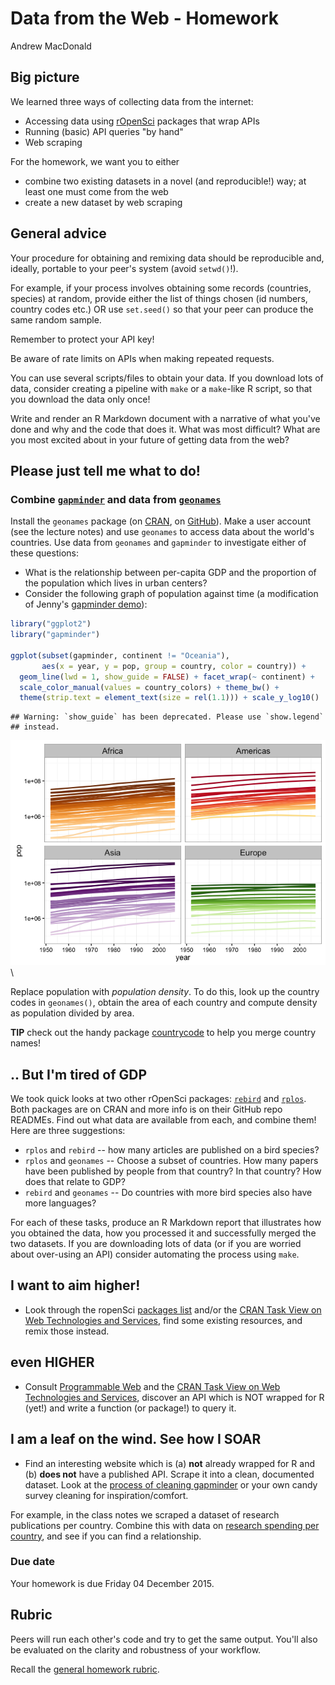 # Data from the Web - Homework
Andrew MacDonald  

## Big picture

We learned three ways of collecting data from the internet:

  * Accessing data using [rOpenSci](https://ropensci.org) packages that wrap APIs
  * Running (basic) API queries "by hand"
  * Web scraping

For the homework, we want you to either

  * combine two existing datasets in a novel (and reproducible!) way; at least one must come from the web
  * create a new dataset by web scraping
  
## General advice

Your procedure for obtaining and remixing data should be reproducible and, ideally, portable to your peer's system (avoid `setwd()`!).

For example, if your process involves obtaining some records (countries, species) at random, provide either the list of things chosen (id numbers, country codes etc.) OR use `set.seed()` so that your peer can produce the same random sample. 

Remember to protect your API key!

Be aware of rate limits on APIs when making repeated requests.

You can use several scripts/files to obtain your data. If you download lots of data, consider creating a pipeline with `make` or a `make`-like R script, so that you download the data only once!

Write and render an R Markdown document with a narrative of what you've done and why and the code that does it. What was most difficult? What are you most excited about in your future of getting data from the web?

## Please just tell me what to do! 

### Combine [`gapminder`](https://github.com/jennybc/gapminder) and data from [`geonames`](http://www.geonames.org/)

Install the `geonames` package (on [CRAN](https://cran.r-project.org/web/packages/geonames/index.html), on [GitHub](https://github.com/ropensci/geonames)). Make a user account (see the lecture notes) and use `geonames` to access data about the world's countries. Use data from `geonames` and `gapminder` to investigate either of these questions:

  * What is the relationship between per-capita GDP and the proportion of the population which lives in urban centers?
  * Consider the following graph of population against time (a modification of Jenny's [gapminder demo](https://github.com/jennybc/gapminder)):
    

```r
library("ggplot2")
library("gapminder")

ggplot(subset(gapminder, continent != "Oceania"),
       aes(x = year, y = pop, group = country, color = country)) +
  geom_line(lwd = 1, show_guide = FALSE) + facet_wrap(~ continent) +
  scale_color_manual(values = country_colors) + theme_bw() +
  theme(strip.text = element_text(size = rel(1.1))) + scale_y_log10()
```

```
## Warning: `show_guide` has been deprecated. Please use `show.legend`
## instead.
```

![](hw10_data-from-web_files/figure-html/spaghetti-plot-pop-vs-year-1.png)\ 

Replace population with *population density*. To do this, look up the country codes in `geonames()`, obtain the area of each country and compute density as population divided by area.

**TIP** check out the handy package [countrycode](https://github.com/vincentarelbundock/countrycode) to help you merge country names!

## .. But I'm tired of GDP 

We took quick looks at two other rOpenSci packages: [`rebird`](https://github.com/ropensci/rebird) and [`rplos`](https://github.com/ropensci/rplos). Both packages are on CRAN and more info is on their GitHub repo READMEs. Find out what data are available from each, and combine them! Here are three suggestions:

  * `rplos` and `rebird` -- how many articles are published on a bird species? 
  * `rplos` and `geonames` -- Choose a subset of countries. How many papers have been published by people from that country? In that country? How does that relate to GDP?
  * `rebird` and `geonames` -- Do countries with more bird species also have more languages?
  
For each of these tasks, produce an R Markdown report that illustrates how you obtained the data, how you processed it and successfully merged the two datasets. If you are downloading lots of data (or if you are worried about over-using an API) consider automating the process using `make`. 

## I want to aim higher!

* Look through the ropenSci [packages list](http://ropensci.org/packages/) and/or the [CRAN Task View on Web Technologies and Services](https://cran.r-project.org/web/views/WebTechnologies.html), find some existing resources, and remix those instead.

## even HIGHER

* Consult [Programmable Web](http://www.programmableweb.com/) and the [CRAN Task View on Web Technologies and Services](https://cran.r-project.org/web/views/WebTechnologies.html), discover an API which is NOT wrapped for R (yet!) and write a function (or package!) to query it.

## I am a leaf on the wind. See how I SOAR

  * Find an interesting website which is (a) __not__ already wrapped for R and (b) __does not__ have a published API. Scrape it into a clean, documented dataset. Look at the [process of cleaning gapminder](https://github.com/jennybc/gapminder/tree/master/data-raw) or your own candy survey cleaning for inspiration/comfort.
  
For example, in the class notes we scraped a dataset of research publications per country. Combine this with data on [research spending per country](https://en.wikipedia.org/wiki/List_of_countries_by_research_and_development_spending), and see if you can find a relationship.

### Due date

Your homework is due Friday 04 December 2015.

## Rubric

Peers will run each other's code and try to get the same output. You'll also be evaluated on the clarity and robustness of your workflow.

Recall the [general homework rubric](http://stat545-ubc.github.io/peer-review01_marking-rubric.html).
